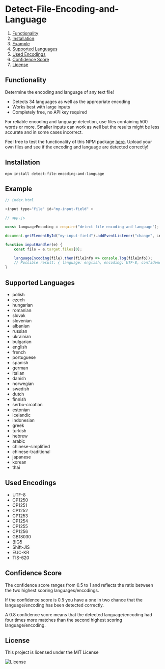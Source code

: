 # Detect-File-Encoding-and-Language
1. [Functionality](#functionality)
2. [Installation](#installation)
3. [Example](#example)
4. [Supported Languages](#supported-languages)
5. [Used Encodings](#used-encodings)
6. [Confidence Score](#confidence-score)
7. [License](#license)

## Functionality
Determine the encoding and language of any text file!

* Detects 34 languages as well as the appropriate encoding
* Works best with large inputs
* Completely free, no API key required

For reliable encoding and language detection, use files containing 500 words or more. Smaller inputs can work as well but the results might be less accurate and in some cases incorrect. 

Feel free to test the functionality of this NPM package [here](https://encoding-and-language-detector.netlify.app/). Upload your own files and see if the encoding and language are detected correctly!

## Installation

```
npm install detect-file-encoding-and-language
```

## Example

```js
// index.html

<input type="file" id="my-input-field" >

```

```js
// app.js

const languageEncoding = require("detect-file-encoding-and-language");

document.getElementById("my-input-field").addEventListener("change", inputHandler);

function inputHandler(e) {
    const file = e.target.files[0];

    languageEncoding(file).then(fileInfo => console.log(fileInfo));
    // Possible result: { language: english, encoding: UTF-8, confidence: 0.99}
}

```

## Supported Languages

* polish
* czech
* hungarian
* romanian
* slovak
* slovenian
* albanian
* russian
* ukrainian
* bulgarian
* english
* french
* portuguese
* spanish
* german
* italian
* danish
* norwegian
* swedish
* dutch
* finnish
* serbo-croatian
* estonian
* icelandic
* indonesian
* greek
* turkish
* hebrew
* arabic
* chinese-simplified
* chinese-traditional
* japanese
* korean
* thai


## Used Encodings

* UTF-8
* CP1250
* CP1251
* CP1252
* CP1253
* CP1254
* CP1255
* CP1256
* GB18030
* BIG5
* Shift-JIS
* EUC-KR
* TIS-620


## Confidence Score

The confidence score ranges from 0.5 to 1 and reflects the ratio between the two highest scoring languages/encodings. 

If the confidence score is 0.5 you have a one in two chance that the language/encoding has been detected correctly. 

A 0.8 confidence score means that the detected language/encoding had four times more matches than the second highest scoring language/encoding. 


## License

This project is licensed under the MIT License

![License](https://img.shields.io/badge/License-MIT-yellowgreen)